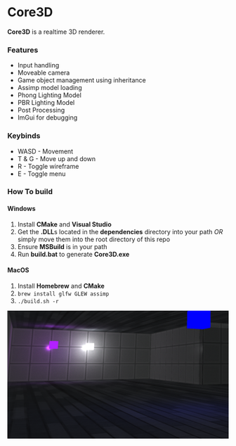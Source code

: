 # Core3D
**Core3D** is a realtime 3D renderer.

### Features
+ Input handling
+ Moveable camera
+ Game object management using inheritance
+ Assimp model loading
+ Phong Lighting Model
+ PBR Lighting Model
+ Post Processing
+ ImGui for debugging

### Keybinds
 + WASD - Movement
 + T & G - Move up and down
 + R - Toggle wireframe
 + E - Toggle menu

### How To build
#### Windows 
1. Install **CMake** and **Visual Studio**
2. Get the **.DLL**s located in the **dependencies** directory into your path *OR* simply move them into the root directory of this repo
3. Ensure **MSBuild** is in your path
4. Run **build.bat** to generate **Core3D.exe**

#### MacOS
1. Install **Homebrew** and **CMake**
2. ``brew install glfw GLEW assimp``
3. ``./build.sh -r``

![Screenshot from renderer](res/screenshot.png)

